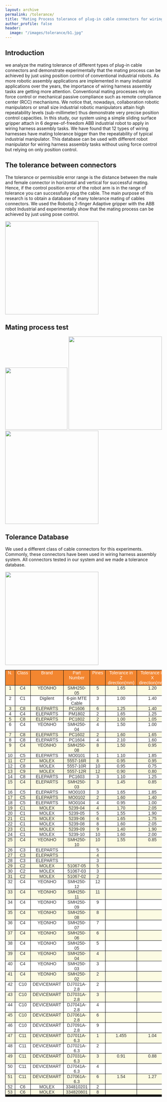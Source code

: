 ```yaml
---
layout: archive
permalink: /tolerance/
title: "Mating Process tolerance of plug-in cable connectors for wiring harness assembly tasks"
author_profile: false
header:
  image: "/images/tolerance/b1.jpg"
---
```


## Introduction

we analyze the mating tolerance of different types of plug-in cable connectors and demonstrate experimentally that the mating process can be achieved by just using position control of conventional industrial robots. As more robotic assembly applications are implemented in
many industrial applications over the years, the  importance of wiring harness assembly tasks are getting more attention. Conventional mating processes rely on force control or mechanical passive compliance such as remote compliance center (RCC) mechanisms. We notice that, nowadays, collaboration robotic manipulators or small size industrial robotic manipulators attain high repeatability levels (sub-millimeter) thus demonstrate very precise position control capacities. In this study, our system using a simple sliding surface gripper attach in 6 degree-of-freedom ABB industrial robot to apply in wiring harness assembly tasks. We have found that 12 types of wiring harnesses have mating tolerance bigger than the repeatability of typical industrial manipulator. This database can be used with different robot manipulator for wiring harness assembly tasks without using force control but relying on only position control.

## The tolerance between connectors

The tolerance or permissible error range is the distance between the male and female connector in horizontal and vertical for successful mating. Hence, if the control position error of the robot arm is in the range of tolerance you can successfully plug the cable. The main purpose of this research is to obtain a database of many tolerance mating of cables connectors. We used the Robotiq 2-finger Adaptive gripper with the ABB robot Industrial and experimentally show that the mating process can be achieved by just using pose control.

<img src="{{ site.url }}{{ site.baseurl }}/images/tolerance/F1.jpg" height="300" width="300">

## Mating process test
<img src="{{ site.url }}{{ site.baseurl }}/images/tolerance/F2.png" height="200" width="200">
<img src="{{ site.url }}{{ site.baseurl }}/images/tolerance/F3.jpg" height="300" width="300">
<img src="{{ site.url }}{{ site.baseurl }}/images/tolerance/F4.jpg" height="300" width="300" >

## Tolerance Database

We used a different class of cable connectors for this experiments. Commonly, these connectors have been used in wiring harness assembly system. All connectors tested in our system and we made a tolerance database.

<img src="{{ site.url }}{{ site.baseurl }}/images/tolerance/F5.jpg" height="300" width="300">



<style type="text/css">
.tg  {border-collapse:collapse;border-spacing:0;border-color:#aaa;}
.tg td{font-family:Arial, sans-serif;font-size:14px;padding:0px 7px;border-style:solid;border-width:1px;overflow:hidden;word-break:normal;border-color:#aaa;color:#333;background-color:#fff;}
.tg th{font-family:Arial, sans-serif;font-size:14px;font-weight:normal;padding:0px 7px;border-style:solid;border-width:1px;overflow:hidden;word-break:normal;border-color:#aaa;color:#fff;background-color:#f38630;}
.tg .tg-0ok5{background-color:#FCFBE3;border-color:#000000;text-align:center;vertical-align:top}
.tg .tg-wp8o{border-color:#000000;text-align:center;vertical-align:top}
</style>
<table class="tg">
  <tr>
    <th class="tg-wp8o">N.</th>
    <th class="tg-wp8o">Class</th>
    <th class="tg-wp8o">Brand</th>
    <th class="tg-wp8o">Part Number</th>
    <th class="tg-wp8o">Pines</th>
    <th class="tg-wp8o">Tolerance in <br>Z direction(mm)</th>
    <th class="tg-wp8o">Tolerance in <br>X direction(mm)</th>
  </tr>
  <tr>
    <td class="tg-0ok5">1</td>
    <td class="tg-0ok5">C4</td>
    <td class="tg-0ok5">YEONHO</td>
    <td class="tg-0ok5">SMH250-05</td>
    <td class="tg-0ok5">5</td>
    <td class="tg-0ok5">1.65</td>
    <td class="tg-0ok5">1.20</td>
  </tr>
  <tr>
    <td class="tg-wp8o">2</td>
    <td class="tg-wp8o">C1</td>
    <td class="tg-wp8o">Digilent</td>
    <td class="tg-wp8o">6-pin MTE Cable</td>
    <td class="tg-wp8o">3</td>
    <td class="tg-wp8o">1.00</td>
    <td class="tg-wp8o">1.40</td>
  </tr>
  <tr>
    <td class="tg-0ok5">3</td>
    <td class="tg-0ok5">C8</td>
    <td class="tg-0ok5">ELEPARTS</td>
    <td class="tg-0ok5">PC1606</td>
    <td class="tg-0ok5">6</td>
    <td class="tg-0ok5">1.25</td>
    <td class="tg-0ok5">1.40</td>
  </tr>
  <tr>
    <td class="tg-wp8o">4</td>
    <td class="tg-wp8o">C4</td>
    <td class="tg-wp8o">ELEPARTS</td>
    <td class="tg-wp8o">PM1802</td>
    <td class="tg-wp8o">2</td>
    <td class="tg-wp8o">1.65</td>
    <td class="tg-wp8o">1.25</td>
  </tr>
  <tr>
    <td class="tg-0ok5">5</td>
    <td class="tg-0ok5">C8</td>
    <td class="tg-0ok5">ELEPARTS</td>
    <td class="tg-0ok5">PC1802</td>
    <td class="tg-0ok5">2</td>
    <td class="tg-0ok5">1.00</td>
    <td class="tg-0ok5">1.05</td>
  </tr>
  <tr>
    <td class="tg-wp8o">6</td>
    <td class="tg-wp8o">C4</td>
    <td class="tg-wp8o">YEONHO</td>
    <td class="tg-wp8o">SMH250-04</td>
    <td class="tg-wp8o">4</td>
    <td class="tg-wp8o">1.50</td>
    <td class="tg-wp8o">1.00</td>
  </tr>
  <tr>
    <td class="tg-0ok5">7</td>
    <td class="tg-0ok5">C8</td>
    <td class="tg-0ok5">ELEPARTS</td>
    <td class="tg-0ok5">PC1602</td>
    <td class="tg-0ok5">2</td>
    <td class="tg-0ok5">1.60</td>
    <td class="tg-0ok5">1.65</td>
  </tr>
  <tr>
    <td class="tg-wp8o">8</td>
    <td class="tg-wp8o">C8</td>
    <td class="tg-wp8o">ELEPARTS</td>
    <td class="tg-wp8o">PC1604</td>
    <td class="tg-wp8o">4</td>
    <td class="tg-wp8o">2.10</td>
    <td class="tg-wp8o">1.60</td>
  </tr>
  <tr>
    <td class="tg-0ok5">9</td>
    <td class="tg-0ok5">C4</td>
    <td class="tg-0ok5">YEONHO</td>
    <td class="tg-0ok5">SMH250-08</td>
    <td class="tg-0ok5">8</td>
    <td class="tg-0ok5">1.50</td>
    <td class="tg-0ok5">0.95</td>
  </tr>
  <tr>
    <td class="tg-wp8o">10</td>
    <td class="tg-wp8o">C5</td>
    <td class="tg-wp8o">ELEPARTS</td>
    <td class="tg-wp8o">MO0101</td>
    <td class="tg-wp8o">1</td>
    <td class="tg-wp8o">1.10</td>
    <td class="tg-wp8o">1.85</td>
  </tr>
  <tr>
    <td class="tg-0ok5">11</td>
    <td class="tg-0ok5">C7</td>
    <td class="tg-0ok5">MOLEX</td>
    <td class="tg-0ok5">5557-16R</td>
    <td class="tg-0ok5">8</td>
    <td class="tg-0ok5">0.95</td>
    <td class="tg-0ok5">0.95</td>
  </tr>
  <tr>
    <td class="tg-wp8o">12</td>
    <td class="tg-wp8o">C8</td>
    <td class="tg-wp8o">MOLEX</td>
    <td class="tg-wp8o">5557-10R</td>
    <td class="tg-wp8o">10</td>
    <td class="tg-wp8o">0.95</td>
    <td class="tg-wp8o">0.75</td>
  </tr>
  <tr>
    <td class="tg-0ok5">13</td>
    <td class="tg-0ok5">C9</td>
    <td class="tg-0ok5">MOLEX</td>
    <td class="tg-0ok5">5557-12R</td>
    <td class="tg-0ok5">12</td>
    <td class="tg-0ok5">0.90</td>
    <td class="tg-0ok5">0.80</td>
  </tr>
  <tr>
    <td class="tg-wp8o">14</td>
    <td class="tg-wp8o">C8</td>
    <td class="tg-wp8o">ELEPARTS</td>
    <td class="tg-wp8o">PC1603</td>
    <td class="tg-wp8o">3</td>
    <td class="tg-wp8o">1.10</td>
    <td class="tg-wp8o">1.25</td>
  </tr>
  <tr>
    <td class="tg-0ok5">15</td>
    <td class="tg-0ok5">C4</td>
    <td class="tg-0ok5">ELEPARTS</td>
    <td class="tg-0ok5">SMH250-03</td>
    <td class="tg-0ok5">3</td>
    <td class="tg-0ok5">1.45</td>
    <td class="tg-0ok5">0.85</td>
  </tr>
  <tr>
    <td class="tg-wp8o">16</td>
    <td class="tg-wp8o">C5</td>
    <td class="tg-wp8o">ELEPARTS</td>
    <td class="tg-wp8o">MO0103</td>
    <td class="tg-wp8o">3</td>
    <td class="tg-wp8o">1.65</td>
    <td class="tg-wp8o">1.85</td>
  </tr>
  <tr>
    <td class="tg-0ok5">17</td>
    <td class="tg-0ok5">C5</td>
    <td class="tg-0ok5">ELEPARTS</td>
    <td class="tg-0ok5">MO0102</td>
    <td class="tg-0ok5">2</td>
    <td class="tg-0ok5">1.60</td>
    <td class="tg-0ok5">1.40</td>
  </tr>
  <tr>
    <td class="tg-wp8o">18</td>
    <td class="tg-wp8o">C5</td>
    <td class="tg-wp8o">ELEPARTS</td>
    <td class="tg-wp8o">MO0104</td>
    <td class="tg-wp8o">4</td>
    <td class="tg-wp8o">0.95</td>
    <td class="tg-wp8o">1.00</td>
  </tr>
  <tr>
    <td class="tg-0ok5">19</td>
    <td class="tg-0ok5">C1</td>
    <td class="tg-0ok5">MOLEX</td>
    <td class="tg-0ok5">5239-04</td>
    <td class="tg-0ok5">4</td>
    <td class="tg-0ok5">1.70</td>
    <td class="tg-0ok5">2.05</td>
  </tr>
  <tr>
    <td class="tg-wp8o">20</td>
    <td class="tg-wp8o">C1</td>
    <td class="tg-wp8o">MOLEX</td>
    <td class="tg-wp8o">5239-05</td>
    <td class="tg-wp8o">5</td>
    <td class="tg-wp8o">1.55</td>
    <td class="tg-wp8o">1.90</td>
  </tr>
  <tr>
    <td class="tg-0ok5">21</td>
    <td class="tg-0ok5">C1</td>
    <td class="tg-0ok5">MOLEX</td>
    <td class="tg-0ok5">5239-06</td>
    <td class="tg-0ok5">6</td>
    <td class="tg-0ok5">1.65</td>
    <td class="tg-0ok5">1.75</td>
  </tr>
  <tr>
    <td class="tg-wp8o">22</td>
    <td class="tg-wp8o">C1</td>
    <td class="tg-wp8o">MOLEX</td>
    <td class="tg-wp8o">5239-08</td>
    <td class="tg-wp8o">8</td>
    <td class="tg-wp8o">1.60</td>
    <td class="tg-wp8o">2.05</td>
  </tr>
  <tr>
    <td class="tg-0ok5">23</td>
    <td class="tg-0ok5">C1</td>
    <td class="tg-0ok5">MOLEX</td>
    <td class="tg-0ok5">5239-09</td>
    <td class="tg-0ok5">9</td>
    <td class="tg-0ok5">1.40</td>
    <td class="tg-0ok5">1.90</td>
  </tr>
  <tr>
    <td class="tg-wp8o">24</td>
    <td class="tg-wp8o">C1</td>
    <td class="tg-wp8o">MOLEX</td>
    <td class="tg-wp8o">5239-10</td>
    <td class="tg-wp8o">10</td>
    <td class="tg-wp8o">1.60</td>
    <td class="tg-wp8o">2.00</td>
  </tr>
  <tr>
    <td class="tg-0ok5">25</td>
    <td class="tg-0ok5">C4</td>
    <td class="tg-0ok5">YEONHO</td>
    <td class="tg-0ok5">SMH250-10</td>
    <td class="tg-0ok5">10</td>
    <td class="tg-0ok5">1.55</td>
    <td class="tg-0ok5">0.85</td>
  </tr>
  <tr>
    <td class="tg-wp8o">26</td>
    <td class="tg-wp8o">C3</td>
    <td class="tg-wp8o">ELEPARTS</td>
    <td class="tg-wp8o"> </td>
    <td class="tg-wp8o">5</td>
    <td class="tg-wp8o"> </td>
    <td class="tg-wp8o"> </td>
  </tr>
  <tr>
    <td class="tg-0ok5">27</td>
    <td class="tg-0ok5">C3</td>
    <td class="tg-0ok5">ELEPARTS</td>
    <td class="tg-0ok5"> </td>
    <td class="tg-0ok5">4</td>
    <td class="tg-0ok5"> </td>
    <td class="tg-0ok5"> </td>
  </tr>
  <tr>
    <td class="tg-wp8o">28</td>
    <td class="tg-wp8o">C3</td>
    <td class="tg-wp8o">ELEPARTS</td>
    <td class="tg-wp8o"> </td>
    <td class="tg-wp8o">3</td>
    <td class="tg-wp8o"> </td>
    <td class="tg-wp8o"> </td>
  </tr>
  <tr>
    <td class="tg-0ok5">29</td>
    <td class="tg-0ok5">C2</td>
    <td class="tg-0ok5">MOLEX</td>
    <td class="tg-0ok5">51067-05</td>
    <td class="tg-0ok5">5</td>
    <td class="tg-0ok5"> </td>
    <td class="tg-0ok5"> </td>
  </tr>
  <tr>
    <td class="tg-wp8o">30</td>
    <td class="tg-wp8o">C2</td>
    <td class="tg-wp8o">MOLEX</td>
    <td class="tg-wp8o">51067-03</td>
    <td class="tg-wp8o">3</td>
    <td class="tg-wp8o"> </td>
    <td class="tg-wp8o"> </td>
  </tr>
  <tr>
    <td class="tg-0ok5">31</td>
    <td class="tg-0ok5">C2</td>
    <td class="tg-0ok5">MOLEX</td>
    <td class="tg-0ok5">51067-02</td>
    <td class="tg-0ok5">2</td>
    <td class="tg-0ok5"> </td>
    <td class="tg-0ok5"> </td>
  </tr>
  <tr>
    <td class="tg-wp8o">32</td>
    <td class="tg-wp8o">C4</td>
    <td class="tg-wp8o">YEONHO</td>
    <td class="tg-wp8o">SMH250-12</td>
    <td class="tg-wp8o">12</td>
    <td class="tg-wp8o"> </td>
    <td class="tg-wp8o"> </td>
  </tr>
  <tr>
    <td class="tg-0ok5">33</td>
    <td class="tg-0ok5">C4</td>
    <td class="tg-0ok5">YEONHO</td>
    <td class="tg-0ok5">SMH250-11</td>
    <td class="tg-0ok5">11</td>
    <td class="tg-0ok5"> </td>
    <td class="tg-0ok5"> </td>
  </tr>
  <tr>
    <td class="tg-wp8o">34</td>
    <td class="tg-wp8o">C4</td>
    <td class="tg-wp8o">YEONHO</td>
    <td class="tg-wp8o">SMH250-09</td>
    <td class="tg-wp8o">9</td>
    <td class="tg-wp8o"> </td>
    <td class="tg-wp8o"> </td>
  </tr>
  <tr>
    <td class="tg-0ok5">35</td>
    <td class="tg-0ok5">C4</td>
    <td class="tg-0ok5">YEONHO</td>
    <td class="tg-0ok5">SMH250-08</td>
    <td class="tg-0ok5">8</td>
    <td class="tg-0ok5"> </td>
    <td class="tg-0ok5"> </td>
  </tr>
  <tr>
    <td class="tg-wp8o">36</td>
    <td class="tg-wp8o">C4</td>
    <td class="tg-wp8o">YEONHO</td>
    <td class="tg-wp8o">SMH250-07</td>
    <td class="tg-wp8o">7</td>
    <td class="tg-wp8o"> </td>
    <td class="tg-wp8o"> </td>
  </tr>
  <tr>
    <td class="tg-0ok5">37</td>
    <td class="tg-0ok5">C4</td>
    <td class="tg-0ok5">YEONHO</td>
    <td class="tg-0ok5">SMH250-06</td>
    <td class="tg-0ok5">6</td>
    <td class="tg-0ok5"> </td>
    <td class="tg-0ok5"> </td>
  </tr>
  <tr>
    <td class="tg-wp8o">38</td>
    <td class="tg-wp8o">C4</td>
    <td class="tg-wp8o">YEONHO</td>
    <td class="tg-wp8o">SMH250-05</td>
    <td class="tg-wp8o">5</td>
    <td class="tg-wp8o"> </td>
    <td class="tg-wp8o"> </td>
  </tr>
  <tr>
    <td class="tg-0ok5">39</td>
    <td class="tg-0ok5">C4</td>
    <td class="tg-0ok5">YEONHO</td>
    <td class="tg-0ok5">SMH250-04</td>
    <td class="tg-0ok5">4</td>
    <td class="tg-0ok5"> </td>
    <td class="tg-0ok5"> </td>
  </tr>
  <tr>
    <td class="tg-wp8o">40</td>
    <td class="tg-wp8o">C4</td>
    <td class="tg-wp8o">YEONHO</td>
    <td class="tg-wp8o">SMH250-03</td>
    <td class="tg-wp8o">3</td>
    <td class="tg-wp8o"> </td>
    <td class="tg-wp8o"> </td>
  </tr>
  <tr>
    <td class="tg-0ok5">41</td>
    <td class="tg-0ok5">C4</td>
    <td class="tg-0ok5">YEONHO</td>
    <td class="tg-0ok5">SMH250-02</td>
    <td class="tg-0ok5">2</td>
    <td class="tg-0ok5"> </td>
    <td class="tg-0ok5"> </td>
  </tr>
  <tr>
    <td class="tg-wp8o">42</td>
    <td class="tg-wp8o">C10</td>
    <td class="tg-wp8o">DEVICEMART</td>
    <td class="tg-wp8o">DJ7021A-2.8</td>
    <td class="tg-wp8o">2</td>
    <td class="tg-wp8o"> </td>
    <td class="tg-wp8o"> </td>
  </tr>
  <tr>
    <td class="tg-0ok5">43</td>
    <td class="tg-0ok5">C10</td>
    <td class="tg-0ok5">DEVICEMART</td>
    <td class="tg-0ok5">DJ7031A-2.8</td>
    <td class="tg-0ok5">3</td>
    <td class="tg-0ok5"> </td>
    <td class="tg-0ok5"> </td>
  </tr>
  <tr>
    <td class="tg-wp8o">44</td>
    <td class="tg-wp8o">C10</td>
    <td class="tg-wp8o">DEVICEMART</td>
    <td class="tg-wp8o">DJ7041A-2.8</td>
    <td class="tg-wp8o">4</td>
    <td class="tg-wp8o"> </td>
    <td class="tg-wp8o"> </td>
  </tr>
  <tr>
    <td class="tg-0ok5">45</td>
    <td class="tg-0ok5">C10</td>
    <td class="tg-0ok5">DEVICEMART</td>
    <td class="tg-0ok5">DJ7061A-2.8</td>
    <td class="tg-0ok5">6</td>
    <td class="tg-0ok5"> </td>
    <td class="tg-0ok5"> </td>
  </tr>
  <tr>
    <td class="tg-wp8o">46</td>
    <td class="tg-wp8o">C10</td>
    <td class="tg-wp8o">DEVICEMART</td>
    <td class="tg-wp8o">DJ7091A-2.8</td>
    <td class="tg-wp8o">9</td>
    <td class="tg-wp8o"> </td>
    <td class="tg-wp8o"> </td>
  </tr>
  <tr>
    <td class="tg-0ok5">47</td>
    <td class="tg-0ok5">C11</td>
    <td class="tg-0ok5">DEVICEMART</td>
    <td class="tg-0ok5">DJ7011A-6.3</td>
    <td class="tg-0ok5">1</td>
    <td class="tg-0ok5">1.455</td>
    <td class="tg-0ok5">1.04</td>
  </tr>
  <tr>
    <td class="tg-wp8o">48</td>
    <td class="tg-wp8o">C11</td>
    <td class="tg-wp8o">DEVICEMART</td>
    <td class="tg-wp8o">DJ7021A-6.3</td>
    <td class="tg-wp8o">2</td>
    <td class="tg-wp8o"></td>
    <td class="tg-wp8o"></td>
  </tr>
  <tr>
    <td class="tg-0ok5">49</td>
    <td class="tg-0ok5">C11</td>
    <td class="tg-0ok5">DEVICEMART</td>
    <td class="tg-0ok5">DJ7031A-6.3</td>
    <td class="tg-0ok5">3</td>
    <td class="tg-0ok5">0.91</td>
    <td class="tg-0ok5">0.88</td>
  </tr>
  <tr>
    <td class="tg-wp8o">50</td>
    <td class="tg-wp8o">C11</td>
    <td class="tg-wp8o">DEVICEMART</td>
    <td class="tg-wp8o">DJ7041A-6.3</td>
    <td class="tg-wp8o">4</td>
    <td class="tg-wp8o"></td>
    <td class="tg-wp8o"></td>
  </tr>
  <tr>
    <td class="tg-0ok5">51</td>
    <td class="tg-0ok5">C11</td>
    <td class="tg-0ok5">DEVICEMART</td>
    <td class="tg-0ok5">DJ7061A-6.3</td>
    <td class="tg-0ok5">6</td>
    <td class="tg-0ok5">1.54</td>
    <td class="tg-0ok5">1.27</td>
  </tr>
  <tr>
    <td class="tg-wp8o">52</td>
    <td class="tg-wp8o">C6</td>
    <td class="tg-wp8o">MOLEX</td>
    <td class="tg-wp8o">334810201</td>
    <td class="tg-wp8o">2</td>
    <td class="tg-wp8o"> </td>
    <td class="tg-wp8o"> </td>
  </tr>
  <tr>
    <td class="tg-0ok5">53</td>
    <td class="tg-0ok5">C6</td>
    <td class="tg-0ok5">MOLEX</td>
    <td class="tg-0ok5">334820801</td>
    <td class="tg-0ok5">8</td>
    <td class="tg-0ok5"> </td>
    <td class="tg-0ok5"> </td>
  </tr>
  <tr>
    <td class="tg-wp8o"></td>
    <td class="tg-wp8o"></td>
    <td class="tg-wp8o"></td>
    <td class="tg-wp8o"></td>
    <td class="tg-wp8o"></td>
    <td class="tg-wp8o"></td>
    <td class="tg-wp8o"></td>
  </tr>
  <tr>
    <td class="tg-0ok5"></td>
    <td class="tg-0ok5"></td>
    <td class="tg-0ok5"></td>
    <td class="tg-0ok5"></td>
    <td class="tg-0ok5"></td>
    <td class="tg-0ok5"></td>
    <td class="tg-0ok5"></td>
  </tr>
  <tr>
    <td class="tg-wp8o"></td>
    <td class="tg-wp8o"></td>
    <td class="tg-wp8o"></td>
    <td class="tg-wp8o"></td>
    <td class="tg-wp8o"></td>
    <td class="tg-wp8o"></td>
    <td class="tg-wp8o"></td>
  </tr>
  <tr>
    <td class="tg-0ok5"></td>
    <td class="tg-0ok5"></td>
    <td class="tg-0ok5"></td>
    <td class="tg-0ok5"></td>
    <td class="tg-0ok5"></td>
    <td class="tg-0ok5"></td>
    <td class="tg-0ok5"></td>
  </tr>
  <tr>
    <td class="tg-wp8o"></td>
    <td class="tg-wp8o"></td>
    <td class="tg-wp8o"></td>
    <td class="tg-wp8o"></td>
    <td class="tg-wp8o"></td>
    <td class="tg-wp8o"></td>
    <td class="tg-wp8o"></td>
  </tr>
  <tr>
    <td class="tg-0ok5"></td>
    <td class="tg-0ok5"></td>
    <td class="tg-0ok5"></td>
    <td class="tg-0ok5"></td>
    <td class="tg-0ok5"></td>
    <td class="tg-0ok5"></td>
    <td class="tg-0ok5"></td>
  </tr>
</table>